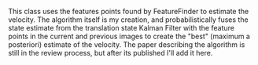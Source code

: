 This class uses the features points found by FeatureFinder to estimate the velocity. The algorithm itself is my creation, and probabilistically fuses the state estimate from the translation state Kalman Filter with the feature points in the current and previous images to create the "best" (maximum a posteriori) estimate of the velocity. The paper describing the algorithm is still in the review process, but after its published I'll add it here.